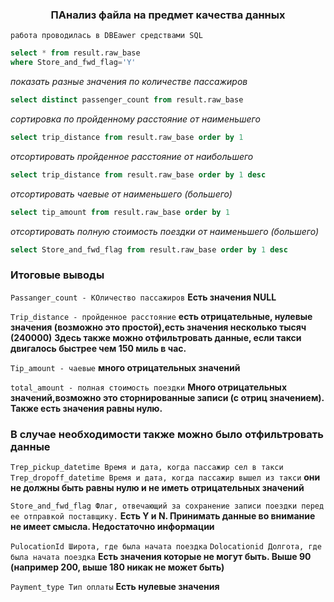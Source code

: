 ### <p align="center">ПАнализ файла на предмет качества данных</p>
`работа проводилась в DBEawer средствами SQL`

```SQL
select * from result.raw_base
where Store_and_fwd_flag='Y'
```

*показать разные значения по количестве пассажиров*

```SQL
select distinct passenger_count from result.raw_base
```
*сортировка по пройденному расстояние от наименьшего*
```SQL
select trip_distance from result.raw_base order by 1
```

*отсортировать пройденное расстояние от наибольшего*
```SQL
select trip_distance from result.raw_base order by 1 desc
```

*отсортировать чаевые от наименьшего (большего)*
```SQL
select tip_amount from result.raw_base order by 1
```
*отсортировать полную стоимость поездки от наименьшего (большего)*
```SQL
select Store_and_fwd_flag from result.raw_base order by 1 desc
```

### Итоговые выводы

`Passanger_count - КОличество пассажиров`
**Есть значения NULL**

`Trip_distance - пройденное расстояние`
**есть отрицательные, нулевые значения (возможно это простой),есть значения несколько тысяч (240000)**
**Здесь также можно отфильтровать данные, если такси двигалось быстрее чем 150 миль в час.**

`Tip_amount - чаевые`
**много отрицательных значений**

`total_amount - полная стоимость поездки`
**Много отрицательных значений,возможно это сторнированные записи (с отриц значением). Также есть значения равны нулю.**

### В случае необходимости также можно было отфильтровать данные

`Trep_pickup_datetime Время и дата, когда пассажир сел в такси`
`Trep_dropoff_datetime Время и дата, когда пассажир вышел из такси`
**они не должны быть равны нулю и не иметь отрицательных значений**

`Store_and_fwd_flag Флаг, отвечающий за сохранение записи поездки перед ее отправкой поставщику.`
**Есть  Y и N. Принимать данные во внимание не имеет смысла. Недостаточно информации**

`PulocationId Широта, где была начата поездка`
`Dolocationid Долгота, где была начата поездка`
**Есть значения которые не могут быть. Выше 90 (например 200, выше 180 никак не может быть)**

`Payment_type Тип оплаты`
**Есть нулевые значения**
